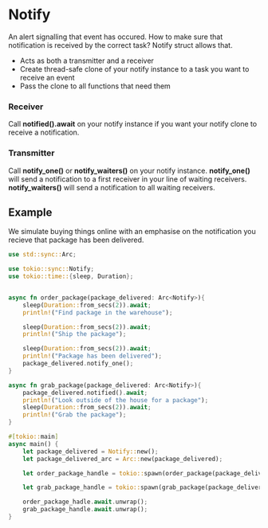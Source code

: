 # Notify
An alert signalling that event has occured. How to make sure that notification is received by the correct task? Notify struct allows that.
* Acts as both a transmitter and a receiver
* Create thread-safe clone of your notify instance to a task you want to receive an event
* Pass the clone to all functions that need them


### Receiver
Call **notified().await** on your notify instance if you want your notify clone to receive a notification.

### Transmitter
Call **notify_one()** or **notify_waiters()** on your notify instance. **notify_one()** will send a notification to a first receiver in your line of waiting receivers. **notify_waiters()** will send a notification to all waiting receivers.

## Example
We simulate buying things online with an emphasise on the notification you recieve that package has been delivered.

```rust
use std::sync::Arc;

use tokio::sync::Notify;
use tokio::time::{sleep, Duration};


async fn order_package(package_delivered: Arc<Notify>){
    sleep(Duration::from_secs(2)).await;
    println!("Find package in the warehouse");

    sleep(Duration::from_secs(2)).await;
    println!("Ship the package");

    sleep(Duration::from_secs(2)).await;
    println!("Package has been delivered");
    package_delivered.notify_one();
}

async fn grab_package(package_delivered: Arc<Notify>){
    package_delivered.notified().await;
    println!("Look outside of the house for a package");
    sleep(Duration::from_secs(2)).await;
    println!("Grab the package");
}

#[tokio::main]
async main() {
    let package_delivered = Notify::new();
    let package_delivered_arc = Arc::new(package_delivered);

    let order_package_handle = tokio::spawn(order_package(package_delivered_arc.clone()));

    let grab_package_handle = tokio::spawn(grab_package(package_delivered_arc.clone()));

    order_package_hadle.await.unwrap();
    grab_package_handle.await.unwrap();
}
```